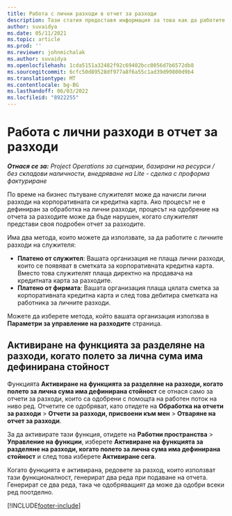 ```yaml
---
title: Работа с лични разходи в отчет за разходи
description: Тази статия предоставя информация за това как да работите с лични разходи, направени от служителите, докато пътувате с бизнес цели.
author: suvaidya
ms.date: 05/11/2021
ms.topic: article
ms.prod: ''
ms.reviewer: johnmichalak
ms.author: suvaidya
ms.openlocfilehash: 1cda5151a32482f92c69402bcc0056d7b6572db8
ms.sourcegitcommit: 6cfc50d89528df977a8f6a55c1ad39d99800d9b4
ms.translationtype: MT
ms.contentlocale: bg-BG
ms.lasthandoff: 06/03/2022
ms.locfileid: "8922255"
---
```

# <a name="work-with-personal-expenses-on-an-expense-report"></a>Работа с лични разходи в отчет за разходи

_**Отнася се за:** Project Operations за сценарии, базирани на ресурси / без складови наличности, внедряване на Lite - сделка с проформа фактуриране_

По време на бизнес пътуване служителят може да начисли лични разходи на корпоративната си кредитна карта. Ако процесът не е дефиниран за обработка на лични разходи, процесът на одобрение на отчета за разходите може да бъде нарушен, когато служителят представи своя подробен отчет за разходите.

Има два метода, които можете да използвате, за да работите с личните разходи на служителя:

  - **Платено от служител**: Вашата организация не плаща лични разходи, които се появяват в сметката за корпоративната кредитна карта. Вместо това служителят плаща директно на продавача на кредитната карта за разходите. 
  - **Платено от фирмата**: Вашата организация плаща цялата сметка за корпоративната кредитна карта и след това дебитира сметката на работника за личните разходи.

Можете да изберете метода, който вашата организация използва в **Параметри за управление на разходите** страница.


## <a name="enable-split-expense-function-when-personal-amount-field-has-value-defined"></a>Активиране на функцията за разделяне на разходи, когато полето за лична сума има дефинирана стойност

Функцията **Активиране на функцията за разделяне на разходи, когато полето за лична сума има дефинирана стойност** се отнася само за отчети за разходи, които са одобрени с помощта на работен поток на ниво ред. Отчетите се одобряват, като отидете на **Обработка на отчети за разходи** > **Отчети за разходи, присвоени към мен** > **Отваряне на отчет за разходи**. 

За да активирате тази функция, отидете на **Работни пространства** > **Управление на функции**, изберете **Активиране на функцията за разделяне на разходи, когато полето за лична сума има дефинирана стойност** и след това изберете **Активиране сега**. 

Когато функцията е активирана, редовете за разход, които използват тази функционалност, генерират два реда при подаване на отчета. Генерират се два реда, така че одобряващият да може да одобри всеки ред поотделно.


[!INCLUDE[footer-include](../includes/footer-banner.md)]
